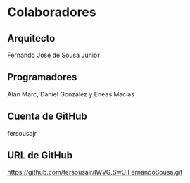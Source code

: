 # Colaboradores
## Arquitecto
Fernando José de Sousa Junior
## Programadores
Alan Marc, Daniel González y Eneas Macias
## Cuenta de GitHub
fersousajr
## URL de GitHub
https://github.com/fersousajr/IWVG.SwC.FernandoSousa.git
